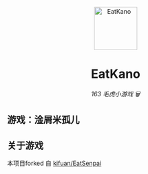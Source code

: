 <p align="center">
 <img src="https://github.coms-019/fuck-mgr/static/image/ClickBefore.png?raw=true" width="100" height="100" alt="EatKano">
</p>
<div align="center">

# EatKano

_163 毛虎小游戏 🗑️_

</div>

## 游戏：淦屑米孤儿

## 关于游戏
本项目forked 自 [kifuan/EatSenpai](https://github.com/kifuan/EatSenpai)


